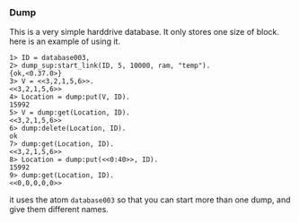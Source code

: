 ### Dump
This is a very simple harddrive database. It only stores one size of block. here is an example of using it.

```
1> ID = database003,
2> dump_sup:start_link(ID, 5, 10000, ram, "temp").
{ok,<0.37.0>}
3> V = <<3,2,1,5,6>>.
<<3,2,1,5,6>>
4> Location = dump:put(V, ID).
15992
5> V = dump:get(Location, ID).
<<3,2,1,5,6>>
6> dump:delete(Location, ID).
ok
7> dump:get(Location, ID).
<<3,2,1,5,6>>
8> Location = dump:put(<<0:40>>, ID).
15992
9> dump:get(Location, ID).
<<0,0,0,0,0>>
```

it uses the atom ```database003``` so that you can start more than one dump, and give them different names.
